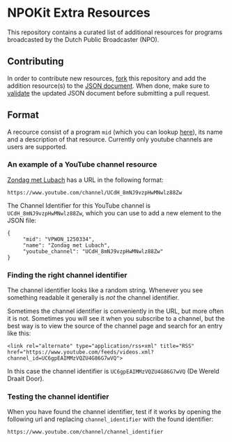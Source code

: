 # NPOKit Extra Resources

This repository contains a curated list of additional resources for programs broadcasted by the Dutch Public Broadcaster (NPO).

## Contributing

In order to contribute new resources, [fork](https://github.com/4np/NPOKitResources#fork-destination-box) this repository and add the addition resource(s) to the [JSON document](https://github.com/4np/NPOKitResources/blob/master/ProgramResources.json). When done, make sure to [validate](http://jsonlint.com) the updated JSON document before submitting a pull request.

## Format

A recource consist of a program `mid` (which you can lookup [here](http://apps-api.uitzendinggemist.nl/series.json)), its name and a description of that resource. Currently only youtube channels are users are supported.

### An example of a YouTube channel resource

[Zondag met Lubach](https://www.youtube.com/channel/UCdH_8mNJ9vzpHwMNwlz88Zw) has a URL in the following format:

```
https://www.youtube.com/channel/UCdH_8mNJ9vzpHwMNwlz88Zw
```

The Channel Identifier for this YouTube channel is `UCdH_8mNJ9vzpHwMNwlz88Zw`, which you can use to add a new element to the JSON file:


```
{
	 "mid": "VPWON_1250334",
     "name": "Zondag met Lubach",
     "youtube_channel": "UCdH_8mNJ9vzpHwMNwlz88Zw"
}
```

### Finding the right channel identifier

The channel identifier looks like a random string. Whenever you see something readable it generally is *_not_* the channel identifier.

Sometimes the channel identifier is conveniently in the URL, but more often it is not. Sometimes you will see it when you subscribe to a channel, but the best way is to view the source of the channel page and search for an entry like this:

```
<link rel="alternate" type="application/rss+xml" title="RSS" href="https://www.youtube.com/feeds/videos.xml?channel_id=UC6gpEAIMMzVQZU4G86G7wVQ">
```

In this case the channel identifier is `UC6gpEAIMMzVQZU4G86G7wVQ` (De Wereld Draait Door).

### Testing the channel identifier

When you have found the channel identifier, test if it works by opening the following url and replacing `channel_identifier` with the found identifier:

```
https://www.youtube.com/channel/channel_identifier
```